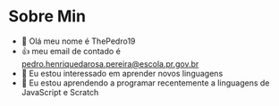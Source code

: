 # Sobre Min

- 👋 Olá meu nome é ThePedro19
- :+1: meu email de contado é pedro.henriquedarosa.pereira@escola.pr.gov.br 
- 👀 Eu estou interessado em aprender novos linguagens
- 🌱 Eu estou aprendendo a programar recentemente a linguagens de JavaScript e Scratch




